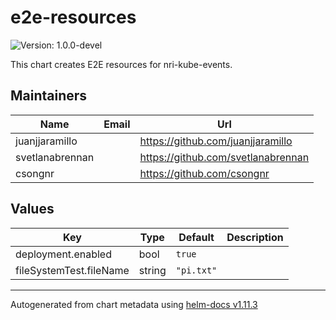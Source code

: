# e2e-resources

![Version: 1.0.0-devel](https://img.shields.io/badge/Version-1.0.0--devel-informational?style=flat-square)

This chart creates E2E resources for nri-kube-events.

## Maintainers

| Name | Email | Url |
| ---- | ------ | --- |
| juanjjaramillo |  | <https://github.com/juanjjaramillo> |
| svetlanabrennan |  | <https://github.com/svetlanabrennan> |
| csongnr |  | <https://github.com/csongnr> |

## Values

| Key | Type | Default | Description |
|-----|------|---------|-------------|
| deployment.enabled | bool | `true` |  |
| fileSystemTest.fileName | string | `"pi.txt"` |  |

----------------------------------------------
Autogenerated from chart metadata using [helm-docs v1.11.3](https://github.com/norwoodj/helm-docs/releases/v1.11.3)
